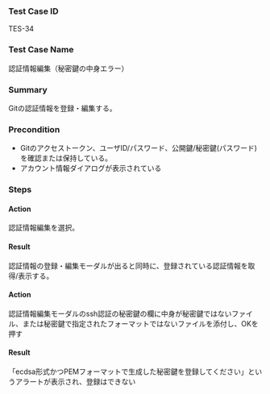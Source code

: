 ### Test Case ID
TES-34

### Test Case Name
認証情報編集（秘密鍵の中身エラー）

### Summary
Gitの認証情報を登録・編集する。

### Precondition
* Gitのアクセストークン、ユーザID/パスワード、公開鍵/秘密鍵(パスワード)を確認または保持している。
* アカウント情報ダイアログが表示されている

### Steps

#### Action
認証情報編集を選択。
#### Result
認証情報の登録・編集モーダルが出ると同時に、登録されている認証情報を取得/表示する。

#### Action
認証情報編集モーダルのssh認証の秘密鍵の欄に中身が秘密鍵ではないファイル、または秘密鍵で指定されたフォーマットではないファイルを添付し、OKを押す
#### Result
「ecdsa形式かつPEMフォーマットで生成した秘密鍵を登録してください」というアラートが表示され、登録はできない
